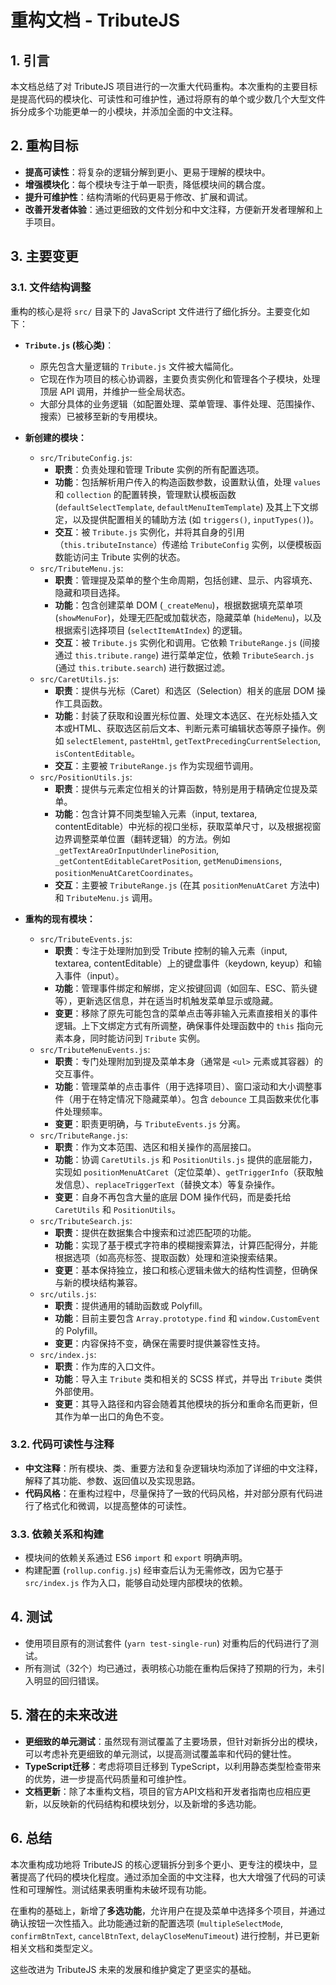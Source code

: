 # 重构文档 - TributeJS

## 1. 引言

本文档总结了对 TributeJS 项目进行的一次重大代码重构。本次重构的主要目标是提高代码的模块化、可读性和可维护性，通过将原有的单个或少数几个大型文件拆分成多个功能更单一的小模块，并添加全面的中文注释。

## 2. 重构目标

*   **提高可读性**：将复杂的逻辑分解到更小、更易于理解的模块中。
*   **增强模块化**：每个模块专注于单一职责，降低模块间的耦合度。
*   **提升可维护性**：结构清晰的代码更易于修改、扩展和调试。
*   **改善开发者体验**：通过更细致的文件划分和中文注释，方便新开发者理解和上手项目。

## 3. 主要变更

### 3.1. 文件结构调整

重构的核心是将 `src/` 目录下的 JavaScript 文件进行了细化拆分。主要变化如下：

*   **`Tribute.js` (核心类)**：
    *   原先包含大量逻辑的 `Tribute.js` 文件被大幅简化。
    *   它现在作为项目的核心协调器，主要负责实例化和管理各个子模块，处理顶层 API 调用，并维护一些全局状态。
    *   大部分具体的业务逻辑（如配置处理、菜单管理、事件处理、范围操作、搜索）已被移至新的专用模块。

*   **新创建的模块：**
    *   `src/TributeConfig.js`:
        *   **职责**：负责处理和管理 Tribute 实例的所有配置选项。
        *   **功能**：包括解析用户传入的构造函数参数，设置默认值，处理 `values` 和 `collection` 的配置转换，管理默认模板函数 (`defaultSelectTemplate`, `defaultMenuItemTemplate`) 及其上下文绑定，以及提供配置相关的辅助方法 (如 `triggers()`, `inputTypes()`)。
        *   **交互**：被 `Tribute.js` 实例化，并将其自身的引用（`this.tributeInstance`）传递给 `TributeConfig` 实例，以便模板函数能访问主 Tribute 实例的状态。
    *   `src/TributeMenu.js`:
        *   **职责**：管理提及菜单的整个生命周期，包括创建、显示、内容填充、隐藏和项目选择。
        *   **功能**：包含创建菜单 DOM (`_createMenu`)，根据数据填充菜单项 (`showMenuFor`)，处理无匹配或加载状态，隐藏菜单 (`hideMenu`)，以及根据索引选择项目 (`selectItemAtIndex`) 的逻辑。
        *   **交互**：被 `Tribute.js` 实例化和调用。它依赖 `TributeRange.js` (间接通过 `this.tribute.range`) 进行菜单定位，依赖 `TributeSearch.js` (通过 `this.tribute.search`) 进行数据过滤。
    *   `src/CaretUtils.js`:
        *   **职责**：提供与光标（Caret）和选区（Selection）相关的底层 DOM 操作工具函数。
        *   **功能**：封装了获取和设置光标位置、处理文本选区、在光标处插入文本或HTML、获取选区前后文本、判断元素可编辑状态等原子操作。例如 `selectElement`, `pasteHtml`, `getTextPrecedingCurrentSelection`, `isContentEditable`。
        *   **交互**：主要被 `TributeRange.js` 作为实现细节调用。
    *   `src/PositionUtils.js`:
        *   **职责**：提供与元素定位相关的计算函数，特别是用于精确定位提及菜单。
        *   **功能**：包含计算不同类型输入元素（input, textarea, contentEditable）中光标的视口坐标，获取菜单尺寸，以及根据视窗边界调整菜单位置（翻转逻辑）的方法。例如 `_getTextAreaOrInputUnderlinePosition`, `_getContentEditableCaretPosition`, `getMenuDimensions`, `positionMenuAtCaretCoordinates`。
        *   **交互**：主要被 `TributeRange.js` (在其 `positionMenuAtCaret` 方法中) 和 `TributeMenu.js` 调用。

*   **重构的现有模块：**
    *   `src/TributeEvents.js`:
        *   **职责**：专注于处理附加到受 Tribute 控制的输入元素（input, textarea, contentEditable）上的键盘事件（keydown, keyup）和输入事件（input）。
        *   **功能**：管理事件绑定和解绑，定义按键回调（如回车、ESC、箭头键等），更新选区信息，并在适当时机触发菜单显示或隐藏。
        *   **变更**：移除了原先可能包含的菜单点击等非输入元素直接相关的事件逻辑。上下文绑定方式有所调整，确保事件处理函数中的 `this` 指向元素本身，同时能访问到 `Tribute` 实例。
    *   `src/TributeMenuEvents.js`:
        *   **职责**：专门处理附加到提及菜单本身（通常是 `<ul>` 元素或其容器）的交互事件。
        *   **功能**：管理菜单的点击事件（用于选择项目）、窗口滚动和大小调整事件（用于在特定情况下隐藏菜单）。包含 `debounce` 工具函数来优化事件处理频率。
        *   **变更**：职责更明确，与 `TributeEvents.js` 分离。
    *   `src/TributeRange.js`:
        *   **职责**：作为文本范围、选区和相关操作的高层接口。
        *   **功能**：协调 `CaretUtils.js` 和 `PositionUtils.js` 提供的底层能力，实现如 `positionMenuAtCaret`（定位菜单）、`getTriggerInfo`（获取触发信息）、`replaceTriggerText`（替换文本）等复杂操作。
        *   **变更**：自身不再包含大量的底层 DOM 操作代码，而是委托给 `CaretUtils` 和 `PositionUtils`。
    *   `src/TributeSearch.js`:
        *   **职责**：提供在数据集合中搜索和过滤匹配项的功能。
        *   **功能**：实现了基于模式字符串的模糊搜索算法，计算匹配得分，并能根据选项（如高亮标签、提取函数）处理和渲染搜索结果。
        *   **变更**：基本保持独立，接口和核心逻辑未做大的结构性调整，但确保与新的模块结构兼容。
    *   `src/utils.js`:
        *   **职责**：提供通用的辅助函数或 Polyfill。
        *   **功能**：目前主要包含 `Array.prototype.find` 和 `window.CustomEvent` 的 Polyfill。
        *   **变更**：内容保持不变，确保在需要时提供兼容性支持。
    *   `src/index.js`:
        *   **职责**：作为库的入口文件。
        *   **功能**：导入主 `Tribute` 类和相关的 SCSS 样式，并导出 `Tribute` 类供外部使用。
        *   **变更**：其导入路径和内容会随着其他模块的拆分和重命名而更新，但其作为单一出口的角色不变。

### 3.2. 代码可读性与注释

*   **中文注释**：所有模块、类、重要方法和复杂逻辑块均添加了详细的中文注释，解释了其功能、参数、返回值以及实现思路。
*   **代码风格**：在重构过程中，尽量保持了一致的代码风格，并对部分原有代码进行了格式化和微调，以提高整体的可读性。

### 3.3. 依赖关系和构建

*   模块间的依赖关系通过 ES6 `import` 和 `export` 明确声明。
*   构建配置 (`rollup.config.js`) 经审查后认为无需修改，因为它基于 `src/index.js` 作为入口，能够自动处理内部模块的依赖。

## 4. 测试

*   使用项目原有的测试套件 (`yarn test-single-run`) 对重构后的代码进行了测试。
*   所有测试（32个）均已通过，表明核心功能在重构后保持了预期的行为，未引入明显的回归错误。

## 5. 潜在的未来改进

*   **更细致的单元测试**：虽然现有测试覆盖了主要场景，但针对新拆分出的模块，可以考虑补充更细致的单元测试，以提高测试覆盖率和代码的健壮性。
*   **TypeScript迁移**：考虑将项目迁移到 TypeScript，以利用静态类型检查带来的优势，进一步提高代码质量和可维护性。
*   **文档更新**：除了本重构文档，项目的官方API文档和开发者指南也应相应更新，以反映新的代码结构和模块划分，以及新增的多选功能。

## 6. 总结

本次重构成功地将 TributeJS 的核心逻辑拆分到多个更小、更专注的模块中，显著提高了代码的模块化程度。通过添加全面的中文注释，也大大增强了代码的可读性和可理解性。测试结果表明重构未破坏现有功能。

在重构的基础上，新增了**多选功能**，允许用户在提及菜单中选择多个项目，并通过确认按钮一次性插入。此功能通过新的配置选项 (`multipleSelectMode`, `confirmBtnText`, `cancelBtnText`, `delayCloseMenuTimeout`) 进行控制，并已更新相关文档和类型定义。

这些改进为 TributeJS 未来的发展和维护奠定了更坚实的基础。
